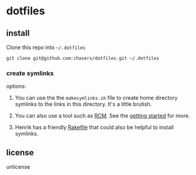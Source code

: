 # dotfiles

## install

Clone this repo into `~/.dotfiles`

`git clone git@github.com:chaserx/dotfiles.git ~/.dotfiles`

### create symlinks

options: 

1. You can use the the `makesymlinks.sh` file to create home directory symlinks to the links in this directory. It's a little brutish. 

2. You can also use a tool such as [RCM](https://github.com/thoughtbot/rcm). See the [getting started](https://thoughtbot.github.io/rcm/rcm.7.html) for more.

3. Henrik has a friendly [Rakefile](https://github.com/henrik/dotfiles/blob/master/Rakefile) that could also be helpful to install symlinks.


## license

unlicense
